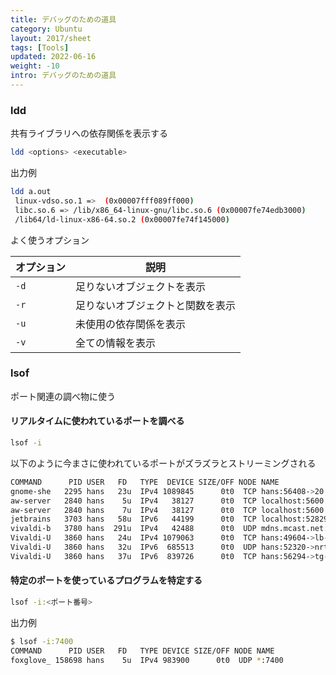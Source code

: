 ```yaml
---
title: デバッグのための道具
category: Ubuntu
layout: 2017/sheet
tags: [Tools]
updated: 2022-06-16
weight: -10
intro: デバッグのための道具
---
```




### ldd

共有ライブラリへの依存関係を表示する

```bash
ldd <options> <executable>
```

出力例

```bash
ldd a.out
 linux-vdso.so.1 =>  (0x00007fff089ff000)
 libc.so.6 => /lib/x86_64-linux-gnu/libc.so.6 (0x00007fe74edb3000)
 /lib64/ld-linux-x86-64.so.2 (0x00007fe74f145000)
```

よく使うオプション

| オプション | 説明               |
|-------|------------------|
| `-d`  | 足りないオブジェクトを表示    |
| `-r`  | 足りないオブジェクトと関数を表示 |
| `-u`  | 未使用の依存関係を表示      |
| `-v`  | 全ての情報を表示         |

### lsof

ポート関連の調べ物に使う

#### リアルタイムに使われているポートを調べる

```bash
lsof -i
```

以下のように今まさに使われているポートがズラズラとストリーミングされる

```bash
COMMAND      PID USER   FD   TYPE  DEVICE SIZE/OFF NODE NAME
gnome-she   2295 hans   23u  IPv4 1089845      0t0  TCP hans:56408->20.27.177.116:https (ESTABLISHED)
aw-server   2840 hans    5u  IPv4   38127      0t0  TCP localhost:5600 (LISTEN)
aw-server   2840 hans    7u  IPv4   38127      0t0  TCP localhost:5600 (LISTEN)
jetbrains   3703 hans   58u  IPv6   44199      0t0  TCP localhost:52829 (LISTEN)
vivaldi-b   3780 hans  291u  IPv4   42488      0t0  UDP mdns.mcast.net:mdns 
Vivaldi-U   3860 hans   24u  IPv4 1079063      0t0  TCP hans:49604->lb-140-82-112-25-iad.github.com:https (ESTABLISHED)
Vivaldi-U   3860 hans   32u  IPv6  685513      0t0  UDP hans:52320->nrt20s20-in-x0a.1e100.net:https 
Vivaldi-U   3860 hans   37u  IPv6  839726      0t0  TCP hans:56294->tg-in-x6d.1e100.net:imaps (ESTABLISHED)

```

#### 特定のポートを使っているプログラムを特定する

```bash
lsof -i:<ポート番号>
```

出力例

```bash
$ lsof -i:7400
COMMAND      PID USER   FD   TYPE DEVICE SIZE/OFF NODE NAME
foxglove_ 158698 hans    5u  IPv4 983900      0t0  UDP *:7400 

```